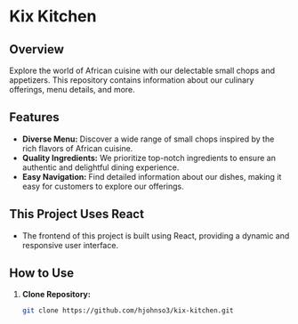 # Kix Kitchen

## Overview
Explore the world of African cuisine with our delectable small chops and appetizers. This repository contains information about our culinary offerings, menu details, and more.

## Features
- **Diverse Menu:** Discover a wide range of small chops inspired by the rich flavors of African cuisine.
- **Quality Ingredients:** We prioritize top-notch ingredients to ensure an authentic and delightful dining experience.
- **Easy Navigation:** Find detailed information about our dishes, making it easy for customers to explore our offerings.

## This Project Uses React
- The frontend of this project is built using React, providing a dynamic and responsive user interface.

## How to Use
1. **Clone Repository:**
   ```bash
   git clone https://github.com/hjohnso3/kix-kitchen.git
